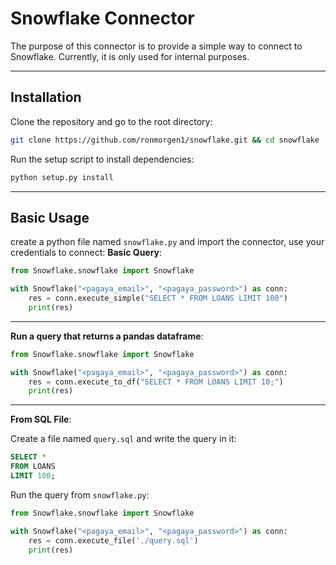 # Snowflake Connector

The purpose of this connector is to provide a simple way to connect to Snowflake. Currently, it is only used for
internal purposes.
___

## Installation

Clone the repository and go to the root directory:

```bash
git clone https://github.com/ronmorgen1/snowflake.git && cd snowflake
```

Run the setup script to install dependencies:

```bash
python setup.py install
```

___

## Basic Usage

create a python file named `snowflake.py` and import the connector, use your credentials to connect:
**Basic Query**:

```python
from Snowflake.snowflake import Snowflake

with Snowflake("<pagaya_email>", "<pagaya_password>") as conn:
    res = conn.execute_simple("SELECT * FROM LOANS LIMIT 100")
    print(res)
```

___
**Run a query that returns a pandas dataframe**:

```python
from Snowflake.snowflake import Snowflake

with Snowflake("<pagaya_email>", "<pagaya_password>") as conn:
    res = conn.execute_to_df("SELECT * FROM LOANS LIMIT 10;")
    print(res)
```

___
**From SQL File**:

Create a file named `query.sql` and write the query in it:

```sql
SELECT *
FROM LOANS
LIMIT 100;
```

Run the query from `snowflake.py`:

```python
from Snowflake.snowflake import Snowflake

with Snowflake("<pagaya_email>", "<pagaya_password>") as conn:
    res = conn.execute_file('./query.sql')
    print(res)
```




